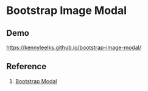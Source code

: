 # Bootstrap Image Modal

## Demo

  https://kennyleelks.github.io/bootstrap-image-modal/

## Reference

  1. [Bootstrap Modal](https://getbootstrap.com/docs/4.4/components/modal/)
